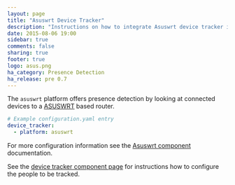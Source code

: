 ```yaml
---
layout: page
title: "Asuswrt Device Tracker"
description: "Instructions on how to integrate Asuswrt device tracker into Home Assistant."
date: 2015-08-06 19:00
sidebar: true
comments: false
sharing: true
footer: true
logo: asus.png
ha_category: Presence Detection
ha_release: pre 0.7
---
```



The `asuswrt` platform offers presence detection by looking at connected devices to a [ASUSWRT](http://event.asus.com/2013/nw/ASUSWRT/) based router.

```yaml
# Example configuration.yaml entry
device_tracker:
  - platform: asuswrt
```

For more configuration information see the [Asuswrt component](/components/asuswrt/) documentation.

See the [device tracker component page](/components/device_tracker/) for instructions how to configure the people to be tracked.